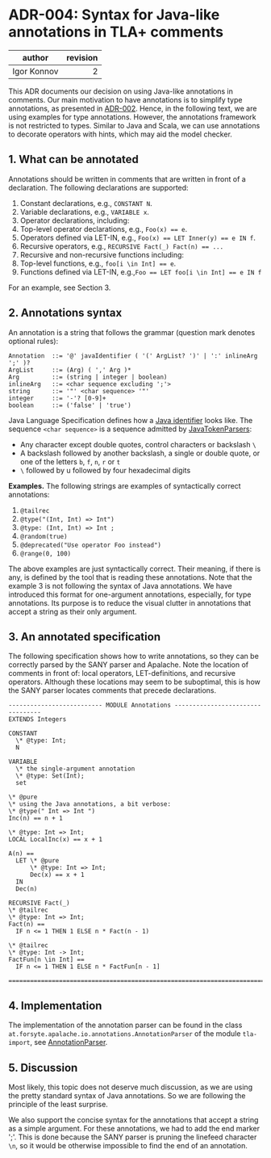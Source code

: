 # ADR-004: Syntax for Java-like annotations in TLA+ comments

| author      | revision |
| ----------- | --------:|
| Igor Konnov |        2 | 

This ADR documents our decision on using Java-like annotations in comments.
Our main motivation to have annotations is to simplify type annotations, as
presented in [ADR-002][]. Hence, in the following text, we are using
examples for type annotations. However, the annotations framework is not
restricted to types. Similar to Java and Scala, we can use annotations
to decorate operators with hints, which may aid the model checker.

## 1. What can be annotated

Annotations should be written in comments that are written in front of a
declaration. The following declarations are supported:
 
 1. Constant declarations, e.g., `CONSTANT N`.
 1. Variable declarations, e.g., `VARIABLE x`.
 1. Operator declarations, including:
   1. Top-level operator declarations, e.g., `Foo(x) == e`.
   1. Operators defined via LET-IN, e.g., `Foo(x) == LET Inner(y) == e IN f`.
   1. Recursive operators, e.g., `RECURSIVE Fact(_) Fact(n) == ...`
 1. Recursive and non-recursive functions including:
   1. Top-level functions, e.g., `foo[i \in Int] == e`.
   2. Functions defined via LET-IN, e.g.,`Foo == LET foo[i \in Int] == e IN f`

For an example, see Section 3.


## 2. Annotations syntax

An annotation is a string that follows the grammar (question mark denotes
optional rules):

```
Annotation  ::= '@' javaIdentifier ( '(' ArgList? ')' | ':' inlineArg ';' )?
ArgList     ::= (Arg) ( ',' Arg )*
Arg         ::= (string | integer | boolean)
inlineArg   ::= <char sequence excluding ';'>
string      ::= '"' <char sequence> '"'
integer     ::= '-'? [0-9]+
boolean     ::= ('false' | 'true')
```

Java Language Specification defines how a [Java identifier] looks like.
The sequence `<char sequence>` is a sequence admitted by [JavaTokenParsers]:
  
  - Any character except double quotes, control characters or backslash `\`
  - A backslash followed by another backslash, a single or double quote,
    or one of the letters `b`, `f`, `n`, `r` or `t`
  - `\` followed by u followed by four hexadecimal digits
  
**Examples.** The following strings are examples of syntactically correct
annotations:

 1. `@tailrec`
 1. `@type("(Int, Int) => Int")`
 1. `@type: (Int, Int) => Int ;`
 1. `@random(true)`
 1. `@deprecated("Use operator Foo instead")`
 1. `@range(0, 100)`

The above examples are just syntactically correct. Their meaning, if there is
any, is defined by the tool that is reading these annotations. Note that the
example 3 is not following the syntax of Java annotations. We have introduced
this format for one-argument annotations, especially, for type annotations.
Its purpose is to reduce the visual clutter in annotations that accept a string
as their only argument.

## 3. An annotated specification

The following specification shows how to write annotations, so they can be
correctly parsed by the SANY parser and Apalache. Note the location of comments
in front of: local operators, LET-definitions, and recursive operators.
Although these locations may seem to be suboptimal, this is how the SANY
parser locates comments that precede declarations.

```tla
-------------------------- MODULE Annotations ---------------------------------
EXTENDS Integers

CONSTANT
  \* @type: Int;
  N

VARIABLE
  \* the single-argument annotation
  \* @type: Set(Int);
  set

\* @pure
\* using the Java annotations, a bit verbose:
\* @type(" Int => Int ")
Inc(n) == n + 1

\* @type: Int => Int;
LOCAL LocalInc(x) == x + 1

A(n) ==
  LET \* @pure
      \* @type: Int => Int;
      Dec(x) == x + 1
  IN
  Dec(n)

RECURSIVE Fact(_)
\* @tailrec
\* @type: Int => Int;
Fact(n) ==
  IF n <= 1 THEN 1 ELSE n * Fact(n - 1)

\* @tailrec
\* @type: Int -> Int;
FactFun[n \in Int] ==
  IF n <= 1 THEN 1 ELSE n * FactFun[n - 1]

===============================================================================
```

## 4. Implementation

The implementation of the annotation parser can be found in the class
`at.forsyte.apalache.io.annotations.AnnotationParser` of the module
`tla-import`, see [AnnotationParser][].

## 5. Discussion

Most likely, this topic does not deserve much discussion, as we are using
the pretty standard syntax of Java annotations. So we are following the
principle of the least surprise.

We also support the concise syntax for the annotations that accept a string as
a simple argument. For these annotations, we had to add the end marker ';'.
This is done because the SANY parser is pruning the linefeed character `\n`,
so it would be otherwise impossible to find the end of an annotation.


[ADR-002]: https://apalache.informal.systems/docs/adr/002adr-types.html
[JavaTokenParsers]: https://www.scala-lang.org/api/2.12.2/scala-parser-combinators/scala/util/parsing/combinator/JavaTokenParsers.html

[Java identifier]: https://docs.oracle.com/javase/specs/jls/se7/html/jls-3.html#jls-3.8

[AnnotationParser]: https://github.com/informalsystems/apalache/blob/unstable/tla-import/src/main/scala/at/forsyte/apalache/io/annotations/AnnotationParser.scala

